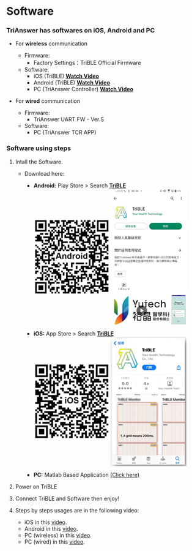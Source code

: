 # Software

### TriAnswer has softwares on iOS, Android and PC 
	
 * For **wireless** communication
 	* Firmware:
 		* Factory Settings：TriBLE Official Firmware
 	* Software:
 		* iOS (TriBLE)  [**Watch Video**](https://youtu.be/Ug0BuDZFy1M?t=12)
 		* Android (TriBLE)  [**Watch Video**](https://youtu.be/Ug0BuDZFy1M?t=133)
 		* PC (TriAnswer Controller)  [**Watch Video**](https://youtu.be/Ug0BuDZFy1M?t=232)

	     		 
  * For **wired** communication
  	* Firmware:
  		* TriAnswer UART FW - Ver.S
  	* Software:
  		* PC (TriAnswer TCR APP)
 
 
 ### Software using steps
 1. Intall the Software. 
 
    - Download here: 
	
	  - **Android:** Play Store > Search [**TriBLE**](https://play.google.com/store/apps/details?id=com.yutech.trible) <br> <code><img src="https://github.com/YuTecHealth/YuTecHealth/blob/master/Asset/TriBLE_nRF52_Arduino/TriAnswer_Android_APP_QR.png" align="middle" 
alt="Yutech logo" width="200" height=""></code><code><img src="https://github.com/YuTecHealth/YuTecHealth/blob/master/Asset/TriBLE_nRF52_Arduino/TriAnswer_Android_download.jpg" align="middle" 
alt="Yutech logo" width="200" height=""></code>
	  
	  - **iOS:**  App Store > Search [**TriBLE**](https://apps.apple.com/tw/app/trible/id1532572637) <br> <code><img src="https://github.com/YuTecHealth/YuTecHealth/blob/master/Asset/TriBLE_nRF52_Arduino/TriAnswer_iOS_APP_QR.png" align="middle" 
alt="Yutech logo" width="200" height=""></code><code><img src="https://github.com/YuTecHealth/YuTecHealth/blob/master/Asset/TriBLE_nRF52_Arduino/TriAnswer_iOS_download.png" align="middle" 
alt="Yutech logo" width="200" height=""></code>
	  
	  - **PC:** Matlab Based Application [(Click here)](https://drive.google.com/file/d/1zl-DEultRcGqctC-qeT3eFK8n2D576jf/view?usp=sharing)
	
 2. Power on TriBLE
 3. Connect TriBLE and Software then enjoy!
 4. Steps by steps usages are in the following video:  

	- iOS in this [video](https://youtu.be/2cSzfthJ7Kk?t=1438).
	- Android in this [video](https://youtu.be/2cSzfthJ7Kk?t=909).
	- PC (wireless) in this [video](https://youtu.be/2cSzfthJ7Kk?t=1200).
	- PC (wired) in this [video](https://youtu.be/2cSzfthJ7Kk?t=1627).
